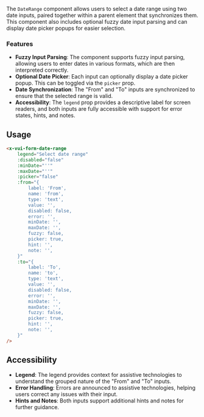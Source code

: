 The `DateRange` component allows users to select a date range using two date inputs, paired together within a parent element that synchronizes them. This component also includes optional fuzzy date input parsing and can display date picker popups for easier selection.

### Features

-   **Fuzzy Input Parsing**: The component supports fuzzy input parsing, allowing users to enter dates in various formats, which are then interpreted correctly.
-   **Optional Date Picker**: Each input can optionally display a date picker popup. This can be toggled via the `picker` prop.
-   **Date Synchronization**: The "From" and "To" inputs are synchronized to ensure that the selected range is valid.
-   **Accessibility**: The `legend` prop provides a descriptive label for screen readers, and both inputs are fully accessible with support for error states, hints, and notes.

## Usage

```html
<x-vui-form-date-range
    legend="Select date range"
    :disabled="false"
    :minDate="''"
    :maxDate="''"
    :picker="false"
    :from="{
        label: 'From',
        name: 'from',
        type: 'text',
        value: '',
        disabled: false,
        error: '',
        minDate: '',
        maxDate: '',
        fuzzy: false,
        picker: true,
        hint: '',
        note: '',
    }"
    :to="{
        label: 'To',
        name: 'to',
        type: 'text',
        value: '',
        disabled: false,
        error: '',
        minDate: '',
        maxDate: '',
        fuzzy: false,
        picker: true,
        hint: '',
        note: '',
    }"
/>
```

## Accessibility

-   **Legend**: The legend provides context for assistive technologies to understand the grouped nature of the "From" and "To" inputs.
-   **Error Handling**: Errors are announced to assistive technologies, helping users correct any issues with their input.
-   **Hints and Notes**: Both inputs support additional hints and notes for further guidance.
